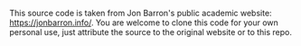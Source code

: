 This source code is taken from Jon Barron's public academic website: https://jonbarron.info/. You are welcome to clone this code for your own personal use, just attribute the source to the original website or to this repo. 

